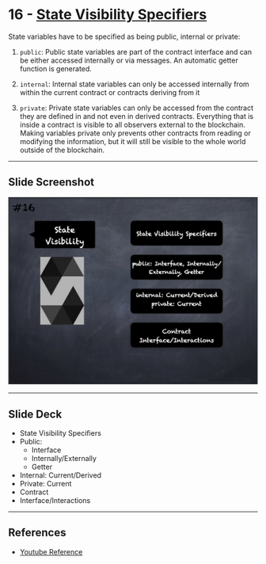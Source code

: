 # 16 - [State Visibility Specifiers](State%20Visibility.md)
State variables have to be specified as being public, internal or private:

1. `public`: Public state variables are part of the contract interface and can be either accessed internally or via messages. An automatic getter function is generated.
    
2. `internal`: Internal state variables can only be accessed internally from within the current contract or contracts deriving from it
    
3. `private`: Private state variables can only be accessed from the contract they are defined in and not even in derived contracts. Everything that is inside a contract is visible to all observers external to the blockchain. Making variables private only prevents other contracts from reading or modifying the information, but it will still be visible to the whole world outside of the blockchain.

___
## Slide Screenshot
![016.png](../../images/2.Solidity%20101/016.png)
___
## Slide Deck
- State Visibility Specifiers
- Public: 
	- Interface
	- Internally/Externally
	- Getter
- Internal: Current/Derived
- Private: Current
- Contract
- Interface/Interactions
___
## References
- [Youtube Reference](https://youtu.be/5eLqFac5Tkg?t=1582)


